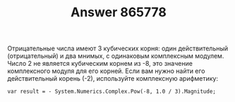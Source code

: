 ﻿---
title: "Answer 865778"
se.owner.user_id: 240512
se.owner.display_name: "MSDN.WhiteKnight"
se.owner.link: "https://ru.stackoverflow.com/users/240512/msdn-whiteknight"
se.answer_id: 865778
se.question_id: 865721
se.post_type: answer
se.score: 7
se.is_accepted: False
---
<p>Отрицательные числа имеют 3 кубических корня: один действительный (отрицательный) и два мнимых, с одинаковым комплексным модулем. Число 2 не является кубическим корнем из -8, это значение комплексного модуля для его корней. Если вам нужно найти его действительный корень (-2), используйте комплексную арифметику:</p>

<pre><code>var result = - System.Numerics.Complex.Pow(-8, 1.0 / 3).Magnitude;
</code></pre>
